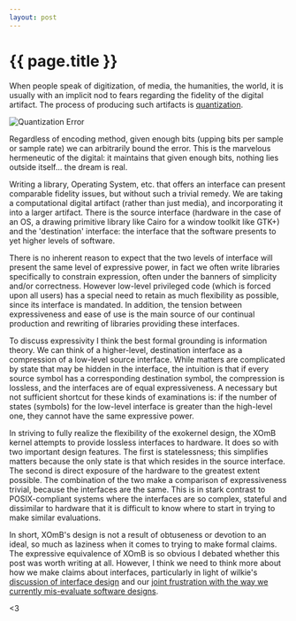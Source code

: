 ```yaml
---
layout: post
---
```

# {{ page.title }}

When people speak of digitization, of media, the humanities, the
world, it is usually with an implicit nod to fears regarding the
fidelity of the digital artifact.  The process of producing such
artifacts is [quantization][quant].

[quant]: http://en.wikipedia.org/wiki/Quantization_(signal_processing) "quantization"

![Quantization Error](http://upload.wikimedia.org/wikipedia/commons/2/22/Quanterr.png)

Regardless of encoding method, given enough bits (upping bits per
sample or sample rate) we can arbitrarily bound the error. This is the
marvelous hermeneutic of the digital: it maintains that given enough
bits, nothing lies outside itself... the dream is real.

Writing a library, Operating System, etc. that offers an interface can
present comparable fidelity issues, but without such a trivial
remedy. We are taking a computational digital artifact (rather than
just media), and incorporating it into a larger artifact.  There is
the source interface (hardware in the case of an OS, a drawing
primitive library like Cairo for a window toolkit like GTK+) and the
'destination' interface: the interface that the software presents to
yet higher levels of software.

There is no inherent reason to expect that the two levels of interface
will present the same level of expressive power, in fact we often write
libraries specifically to constrain expression, often under the
banners of simplicity and/or correctness. However low-level privileged
code (which is forced upon all users) has a special need to retain as
much flexibility as possible, since its interface is mandated. In
addition, the tension between expressiveness and ease of use is the
main source of our continual production and rewriting of libraries
providing these interfaces.

To discuss expressivity I think the best formal grounding is
information theory. We can think of a higher-level, destination
interface as a compression of a low-level source interface. While
matters are complicated by state that may be hidden in the interface,
the intuition is that if every source symbol has a corresponding
destination symbol, the compression is lossless, and the interfaces
are of equal expressiveness. A necessary but not sufficient shortcut
for these kinds of examinations is: if the number of states (symbols)
for the low-level interface is greater than the high-level one,
they cannot have the same expressive power.

In striving to fully realize the flexibility of the exokernel design,
the XOmB kernel attempts to provide lossless interfaces to hardware.
It does so with two important design features.  The first is
statelessness; this simplifies matters because the only state is that
which resides in the source interface.  The second is direct exposure
of the hardware to the greatest extent possible. The combination of
the two make a comparison of expressiveness trivial, because the
interfaces are the same. This is in stark contrast to POSIX-compliant
systems where the interfaces are so complex, stateful and dissimilar
to hardware that it is difficult to know where to start in trying to
make similar evaluations.

In short, XOmB's design is not a result of obtuseness or devotion to
an ideal, so much as laziness when it comes to trying to make formal
claims.  The expressive equivalence of XOmB is so obvious I debated
whether this post was worth writing at all. However, I think we need
to think more about how we make claims about interfaces, particularly
in light of wilkie's [discussion of interface
design](http://blog.davewilkinsonii.com/posts/a-language-for-interfaces)
and our [joint frustration with the way we currently mis-evaluate
software designs](http://blog.davewilkinsonii.com/posts/kaashoeks-law).

<3
